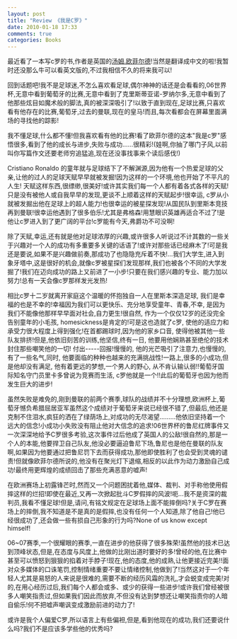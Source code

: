 ```yaml
---
layout: post
title: "Review 《我是C罗》"
date: 2010-01-18 17:33
comments: true
categories: Books
---
```


最近看了一本写c罗的书,作者是英国的[汤姆.欧菲尔德](http://www.amazon.cn/%E6%88%91%E6%98%AFC%E7%BD%97-%E6%B1%A4%E5%A7%86%C2%B7%E6%AC%A7%E8%8F%B2%E5%B0%94%E5%BE%B7/dp/B002BNLLXO/ref=sr_1_1?ie=UTF8&qid=1383562705&sr=8-1&keywords=%E6%88%91%E6%98%AFC%E7%BD%97)!当然是翻译成中文的啦!我暂时还没那么牛可以看英文版的,不过我相信不久的将来我可以! 

回到话题吧!我不是足球迷,不怎么喜欢看足球,偶尔神神的话还是会看看的,06世界杯,无意中看到葡萄牙的比赛,无意中看到了克里斯蒂亚诺-罗纳尔多,无意中看到了他那些炫目如魔术般的脚法,真的被深深吸引了!以致于直到现在,足球比赛,只喜欢看有他存在的比赛,葡萄牙,过去的曼联,现在的皇马!而且,每次看都会在屏幕里面满场的寻找他的踪影!  

我不懂足球,什么都不懂!但我喜欢看有他的比赛!看了欧菲尔德的这本"我是c罗"感悟很多,看到了他的成长与进步,失败与成功……很精彩!(娃啊,你抽了哪门子风,以前叫你写篇作文还要老师穷追猛追,现在还没事找事来个读后感伐!)   

Cristiano Ronaldo 的童年就与足球结下了不解渊源,因为他有一个热爱足球的父亲,让他的过人的足球天赋早早就被发掘!因为这样的一个环境,他也开始了不平凡的人生!  天赋这样东西,很缥缈,很美好!或许其实我们每一个人都有着各式各样的天赋!只是没有被他人或自我早早的发现,更谈不上顺着这样的天赋起步!很幸运, c罗从小就被发掘出他在足球上的超人能力!也很幸运的被星探发现!从国民队到里斯本竞技再到曼联!很幸运他遇到了很多伯乐!尤其是弗格森!用慧眼识英雄再适合不过了!是他让c罗进入到了更广阔的平台!c罗能有今天,弗爵功不可没啊! 

除了天赋,幸运,还有就是他对足球浓厚的兴趣,或许很多人听说过不计其数的一些关于兴趣对一个人的成功有多重要多关键的话语了!或许对那些话已经麻木了!可是我还是要说,如果不是兴趣做前奏,那成功了也隐隐充斥着不快!…我们大学生,进入到象牙塔中,这是很好的机会,就像c罗被星探们发现那样,我们也被各个不同的大学发掘了!我们在迈向成功的路上又前进了一小步!只要在我们感兴趣的专业、能力加以努力!总有一天会像c罗那样发光发热!  

相比c罗十二岁就离开家庭这个温暖的怀抱独自一人在里斯本深造足球,  我们是幸福的也是不幸的!幸福因为我们可以更快乐、充分地享受童年、青春,不幸,  是因为我们不能像他那样早早面对社会,自力更生!很自然,  作为一个仅仅12岁的还没完全告别童年的小毛孩,  homesickness是肯定的!可是这也造就了c罗,  使他的适应力和承受力很大程度上得到强化!在首都踢球时,因为他的家乡口音,  使得他被其他一些队友排挤!但是,他依旧刻苦的训练,他坚信,终有一日,  他要用他娴熟甚至绝伦的技术封住那些嘲笑他的一切!  付出-----回报!慢慢的,  他的光芒吸引了注意力,也慢慢的,有了一些名气,同时,  他要面临的种种也越来的充满挑战性!一路上,很多的小成功,但是他却没有满足,  他有着更远的梦想,一个男人的野心,  从不肯认输认弱!!葡萄牙国际知名守门员里卡多曾说为竞赛而生活,  c罗他就是一个!!此后的葡萄牙也因为他而发生巨大的进步!    

虽然失败是难免的,刚到曼联的前两个赛季,球队的战绩并不十分理想,欧洲杯上,葡萄牙憾负希腊屈居亚军虽然这个成绩对于葡萄牙来说已经很不错了,但最后,他还是克制不住泪水,疯狂的洒在了绿荫场上,对成功的无尽渴望………他依旧坚持着一个远大的信念!小成功小失败没有阻止他对大信念的追求!06世界杯的鲁尼红牌事件又一次深深地给予C罗很多考验,这次事件过后他成了英国人的公敌!很自然的,那是一个人的本能,他要捍卫自己队友,他没必要逼迫鲁尼下场,鲁尼也是他在曼联的队友啊,如果因为他要通过把鲁尼罚下去而获得成功,那他即使胜利了也会受到灵魂的谴责!但就像欧菲尔德所说的,他没有在聚光灯下退缩,相反的以此作为动力激励自己成功!最终用更辉煌的成绩回击了那些充满恶意的嘘声! 

在欧洲赛场上初露锋芒时,然而又一个问题困扰着他,媒体、裁判、对手称他使用假摔这样的烂招!即使在最近,又再一次掀起批斗C罗假摔的风波!呃…我不是资深的裁判员,我看不懂足球!但是,请问,有铭文规定在足球场上面不能摔倒吗?关于C罗在赛场上的摔倒,我不知道是不是真的是假摔,也没有任何一个人知道,除了他自己!他已经很成功了,还会做一些有损自己形象的行为吗?None of us know except himself!  

06~07赛季,一个很耀眼的赛季,一直在进步的他获得了很多殊荣!虽然他的技术已达到顶峰状态,但是,在态度与风度上,他做的比刚出道时要好的多!曾经的他,在比赛中甚至可以愤怒到狠狠的掐着对手脖子!现在,他的态度,他的成熟,让他更接近完美!!面对众多媒体的口诛笔罚,控制情绪重要不要让情绪控制,他做到了!当然这对于一个年轻人尤其是易怒的人来说是很难的,需要不断的经历风霜的洗礼,才会蜕变成完美!对的,在用心经历过后,我们每个人都会或多、或少的获得一些进步!或许我们曾经被很多人嘲笑指责过,但如果我们因此而放弃,不但没有达到梦想还让嘲笑指责你的人暗自偷乐!何不把嘘声嘲讽变成激励前进的动力了! 

或许是我个人偏爱C罗,所以语言上有些偏袒,但是,看到他现在的成功,我们还要说什么吗?我们不是应该多学些他的优秀吗?  